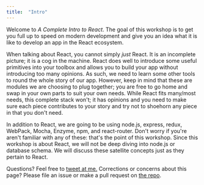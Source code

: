 ```yaml
---
title:  "Intro"
---
```


Welcome to _A Complete Intro to React_. The goal of this workshop is to get you full up to speed on modern development and give you an idea what it is like to develop an app in the React ecosystem.

When talking about React, you cannot simply _just_ React. It is an incomplete picture; it is a cog in the machine. React does well to introduce some useful primitives into your toolbox and allows you to build your app without introducing too many opinions. As such, we need to learn some other tools to round the whole story of our app. However, keep in mind that these are modules we are choosing to plug together; you are free to go home and swap in your own parts to suit your own needs. While React fits many/most needs, this complete stack won't; it has opinions and you need to make sure each piece contributes to your story and try not to shoehorn any piece in that you don't need.

In addition to React, we are going to be using node.js, express, redux, WebPack, Mocha, Enzyme, npm, and react-router. Don't worry if you're aren't familiar with any of these: that's the point of this workshop. Since this workshop is about React, we will not be deep diving into node.js or database schema. We will discuss these satellite concepts just as they pertain to React.

Questions? Feel free to <a href="https://twitter.com/holtbt">tweet at me.</a> Corrections or concerns about this page? Please file an issue or make a pull request on <a href="https://github.com/btholt/complete-intro-to-react">the repo</a>.